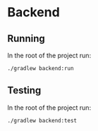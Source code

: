 # Backend

## Running

In the root of the project run:

```bash
./gradlew backend:run
```

## Testing

In the root of the project run:

```bash
./gradlew backend:test
```